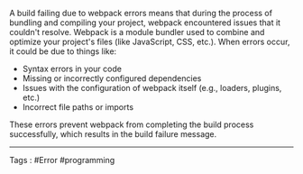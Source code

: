 A build failing due to webpack errors means that during the process of bundling and compiling your project, webpack encountered issues that it couldn't resolve. Webpack is a module bundler used to combine and optimize your project's files (like JavaScript, CSS, etc.). When errors occur, it could be due to things like:

- Syntax errors in your code
- Missing or incorrectly configured dependencies
- Issues with the configuration of webpack itself (e.g., loaders, plugins, etc.)
- Incorrect file paths or imports

These errors prevent webpack from completing the build process successfully, which results in the build failure message.

---
Tags : #Error #programming 
